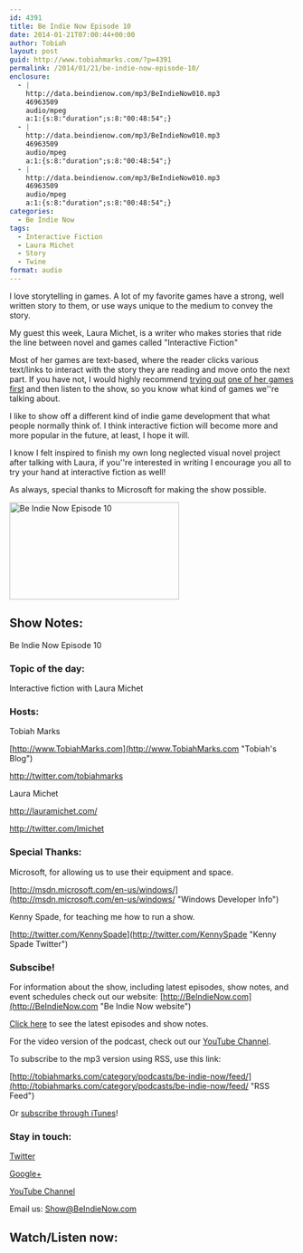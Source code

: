 ```yaml
---
id: 4391
title: Be Indie Now Episode 10
date: 2014-01-21T07:00:44+00:00
author: Tobiah
layout: post
guid: http://www.tobiahmarks.com/?p=4391
permalink: /2014/01/21/be-indie-now-episode-10/
enclosure:
  - |
    http://data.beindienow.com/mp3/BeIndieNow010.mp3
    46963509
    audio/mpeg
    a:1:{s:8:"duration";s:8:"00:48:54";}
  - |
    http://data.beindienow.com/mp3/BeIndieNow010.mp3
    46963509
    audio/mpeg
    a:1:{s:8:"duration";s:8:"00:48:54";}
  - |
    http://data.beindienow.com/mp3/BeIndieNow010.mp3
    46963509
    audio/mpeg
    a:1:{s:8:"duration";s:8:"00:48:54";}
categories:
  - Be Indie Now
tags:
  - Interactive Fiction
  - Laura Michet
  - Story
  - Twine
format: audio
---
```

I love storytelling in games. A lot of my favorite games have a strong, well written story to them, or use ways unique to the medium to convey the story.

My guest this week, Laura Michet, is a writer who makes stories that ride the line between novel and games called "Interactive Fiction"

Most of her games are text-based, where the reader clicks various text/links to interact with the story they are reading and move onto the next part. If you have not, I would highly recommend <a title="Laura's Projects" href="http://blog.lauramichet.com/projects/" target="_blank">trying out</a> <a title="Swan Hill" href="http://lauramichet.com/swanhill.html" target="_blank">one of her games first</a> and then listen to the show, so you know what kind of games we''re talking about.

I like to show off a different kind of indie game development that what people normally think of. I think interactive fiction will become more and more popular in the future, at least, I hope it will.

I know I felt inspired to finish my own long neglected visual novel project after talking with Laura, if you''re interested in writing I encourage you all to try your hand at interactive fiction as well!

As always, special thanks to Microsoft for making the show possible.

<img alt="Be Indie Now Episode 10" src="/assets/2013/10/BeIndyNowLogo-512h-300x172.png?resize=300%2C172" width="300" height="172" data-recalc-dims="1" />

## Show Notes:

Be Indie Now Episode 10

### Topic of the day:

Interactive fiction with Laura Michet

### Hosts:

Tobiah Marks
  
[http://www.TobiahMarks.com](http://www.TobiahMarks.com "Tobiah's Blog")
  
<a title="Tobiah Twitter" href="http://twitter.com/tobiahmarks" target="_blank">http://twitter.com/tobiahmarks</a>

Laura Michet
  
<a title="Laura Michet Website" href="http://lauramichet.com/" target="_blank">http://lauramichet.com/</a>
  
<a title="Laura Twitter" href="http://twitter.com/lmichet" target="_blank">http://twitter.com/lmichet</a>

### Special Thanks:

Microsoft, for allowing us to use their equipment and space.
  
[http://msdn.microsoft.com/en-us/windows/](http://msdn.microsoft.com/en-us/windows/ "Windows Developer Info")
  
Kenny Spade, for teaching me how to run a show.
  
[http://twitter.com/KennySpade](http://twitter.com/KennySpade "Kenny Spade Twitter")

### Subscibe!

For information about the show, including latest episodes, show notes, and event schedules check out our website: [http://BeIndieNow.com](http://BeIndieNow.com "Be Indie Now website")

[Click here](http://tobiahmarks.com/category/podcasts/be-indie-now/ "Be Indie Now episodes and show notes") to see the latest episodes and show notes.

For the video version of the podcast, check out our <a title="YouTube" href="http://www.youtube.com/channel/UCW6QQfnk1In7woq619zgD0g" target="_blank">YouTube Channel</a>.

To subscribe to the mp3 version using RSS, use this link:
  
[http://tobiahmarks.com/category/podcasts/be-indie-now/feed/](http://tobiahmarks.com/category/podcasts/be-indie-now/feed/ "RSS Feed")
  
Or <a title="iTunes" href="https://itunes.apple.com/us/podcast/be-indie-now/id734501818 " target="_blank">subscribe through iTunes</a>!

### Stay in touch:

<a title="Twitter" href="http://twitter.com/BeIndieNow" target="_blank">Twitter</a>
  
<a href="https://plus.google.com/105885018850238693949" target="_blank" rel="publisher">Google+</a>
  
<a title="YouTube" href="http://www.youtube.com/channel/UCW6QQfnk1In7woq619zgD0g" target="_blank">YouTube Channel</a>
  
Email us: <Show@BeIndieNow.com>

## Watch/Listen now: